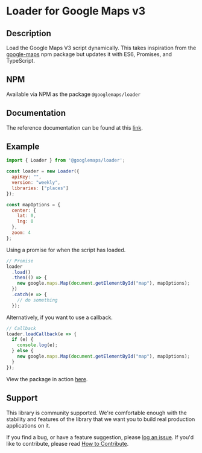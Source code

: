 Loader for Google Maps v3
==================================

## Description
Load the Google Maps V3 script dynamically. This takes inspiration from the [google-maps](https://www.npmjs.com/package/google-maps) npm package but updates it with ES6, Promises, and TypeScript.

## NPM

Available via NPM as the package `@googlemaps/loader`

## Documentation

The reference documentation can be found at this [link](https://googlemaps.github.io/v3-utility-library/modules/_googlemaps_loader.html). 


## Example

``` javascript
import { Loader } from '@googlemaps/loader';

const loader = new Loader({
  apiKey: "",
  version: "weekly",
  libraries: ["places"]
});

const mapOptions = {
  center: {
    lat: 0,
    lng: 0
  },
  zoom: 4
};

```
Using a promise for when the script has loaded.
``` javascript
// Promise
loader
  .load()
  .then(() => {
    new google.maps.Map(document.getElementById("map"), mapOptions);
  })
  .catch(e => {
    // do something
  });
```

Alternatively, if you want to use a callback.
``` javascript
// Callback
loader.loadCallback(e => {
  if (e) {
    console.log(e);
  } else {
    new google.maps.Map(document.getElementById("map"), mapOptions);
  }
});

```

View the package in action [here](https://googlemaps.github.io/v3-utility-library/packages/loader/examples/index.html).


## Support

This library is community supported. We're comfortable enough with the stability and features of
the library that we want you to build real production applications on it.

If you find a bug, or have a feature suggestion, please [log an issue][issues]. If you'd like to
contribute, please read [How to Contribute][contrib].

[issues]: https://github.com/googlemaps/v3-utility-library/issues
[contrib]: https://github.com/googlemaps/v3-utility-library/blob/master/packages/loader/CONTRIB.md
